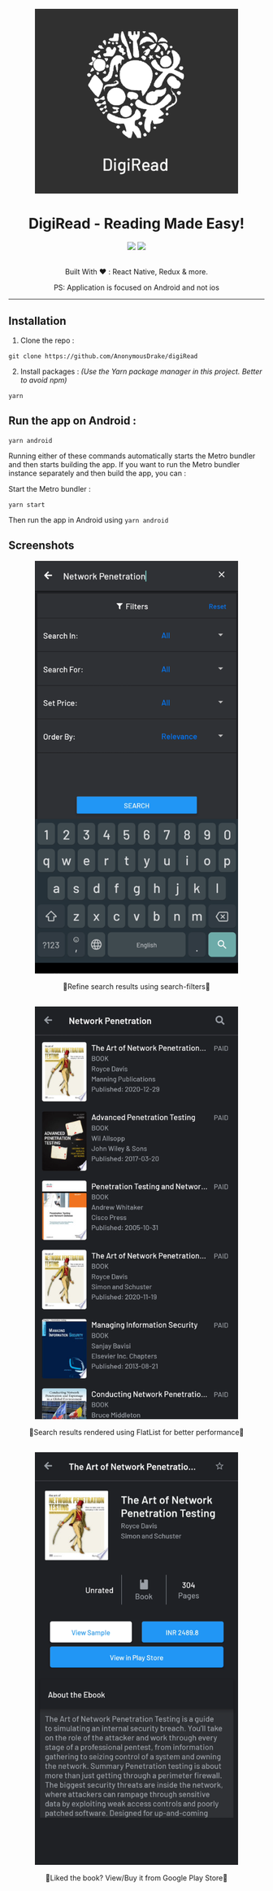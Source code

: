 <br/>
<br/>
<br/>

<p align="center">
    <img alt="app-logo" src="https://raw.githubusercontent.com/AnonymousDrake/digiRead/update-readme/.github/images/app-logo.png" width="400" />
</p>
<h1 align="center">DigiRead - Reading Made Easy!</h1>
<div align="center">
    <div>
        <img src="https://img.shields.io/badge/Contributors-1-orange" />
        <img src="https://img.shields.io/badge/React%20Native-v0.68.2-blue" />
    </div>
    <br />
</div>
<p align="center">
Built With ❤️ :
  React Native, Redux & more.
</p>
<p align="center">PS: Application is focused on Android and not ios</p>

---

## Installation

1. Clone the repo :

```
git clone https://github.com/AnonymousDrake/digiRead
```

2. Install packages : _(Use the Yarn package manager in this project. Better to avoid npm)_

```
yarn
```

## Run the app on Android :

```
yarn android
```

Running either of these commands automatically starts the Metro bundler and then starts building the app.
If you want to run the Metro bundler instance separately and then build the app, you can :

Start the Metro bundler :

```
yarn start
```

Then run the app in Android using `yarn android`

## Screenshots

<div justify-content="space-between" align="center">
  <img alt="search" src="https://raw.githubusercontent.com/AnonymousDrake/digiRead/update-readme/.github/images/search.png" width="400" />
  </br>
  <p>🌟Refine search results using search-filters🌟</p>
  </br>
  <img alt="search-result" src="https://raw.githubusercontent.com/AnonymousDrake/digiRead/update-readme/.github/images/search-result.png" width="400" />
  </br>
  <p>🌟Search results rendered using FlatList for better performance🌟</p>
  </br>
  <img alt="book-info" src="https://raw.githubusercontent.com/AnonymousDrake/digiRead/update-readme/.github/images/book-info.png" width="400" />
  </br>
  <p>🌟Liked the book? View/Buy it from Google Play Store🌟</p>
  </br>
</div></text>
